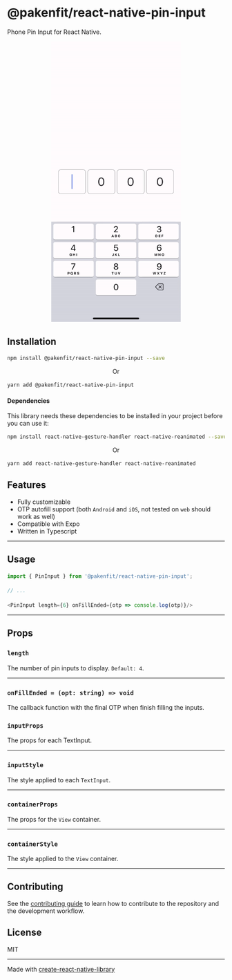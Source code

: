 # @pakenfit/react-native-pin-input

Phone Pin Input for React Native.

<p align='center'>
  <img src='./assets/demo.gif' width="300">
</p>


## Installation

```sh
npm install @pakenfit/react-native-pin-input --save
```

<p align="center">Or</p>

```sh
yarn add @pakenfit/react-native-pin-input
```

#### Dependencies
This library needs these dependencies to be installed in your project before you can use it:

```sh
npm install react-native-gesture-handler react-native-reanimated --save
```
<p align="center">Or</p>

```sh
yarn add react-native-gesture-handler react-native-reanimated
```

## Features

- Fully customizable
- OTP autofill support (both `Android` and `iOS`, not tested on `web` should work as well)
- Compatible with Expo
- Written in Typescript

---

## Usage

```js
import { PinInput } from '@pakenfit/react-native-pin-input';

// ...

<PinInput length={6} onFillEnded={otp => console.log(otp)}/>
```
---
## Props

### `length`
The number of pin inputs to display. `Default: 4`.

---

### `onFillEnded = (opt: string) => void`
The callback function with the final OTP when finish filling the inputs.



### `inputProps`
The props for each TextInput.

---


### `inputStyle`
The style applied to each `TextInput`.

---


### `containerProps`
The props for the `View` container.

---


### `containerStyle`
The style applied to the `View` container.

---


## Contributing

See the [contributing guide](CONTRIBUTING.md) to learn how to contribute to the repository and the development workflow.

## License

MIT

---

Made with [create-react-native-library](https://github.com/callstack/react-native-builder-bob)
